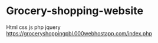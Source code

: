 # Grocery-shopping-website
Html css js php jquery    https://groceryshoppingpbl.000webhostapp.com/index.php
